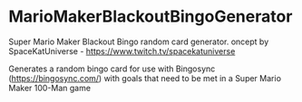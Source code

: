 # MarioMakerBlackoutBingoGenerator
Super Mario Maker Blackout Bingo random card generator. 
oncept by SpaceKatUniverse - https://www.twitch.tv/spacekatuniverse

Generates a random bingo card for use with Bingosync (https://bingosync.com/) with goals that need to be met in a Super Mario Maker 100-Man game
